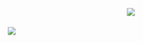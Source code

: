 <img align="right" src="https://visitor-badge.laobi.icu/badge?page_id=mompho.mompho"/>
<h1 align="center">
  <a href="https://git.io/typing-svg">
    <img src="https://readme-typing-svg.herokuapp.com/?
font=Righteous&size=35&center=tru&vCenter=true&width=500&height=70&duration=4000&lines=Hi+There!+🤍;+I'm+Mo!;"/>
  </a>
</h1>
